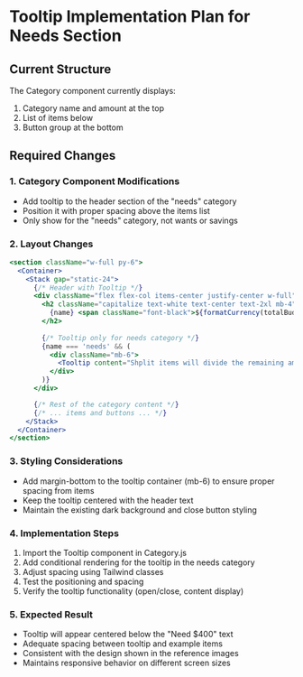# Tooltip Implementation Plan for Needs Section

## Current Structure
The Category component currently displays:
1. Category name and amount at the top
2. List of items below
3. Button group at the bottom

## Required Changes

### 1. Category Component Modifications
- Add tooltip to the header section of the "needs" category
- Position it with proper spacing above the items list
- Only show for the "needs" category, not wants or savings

### 2. Layout Changes
```jsx
<section className="w-full py-6">
  <Container>
    <Stack gap="static-24">
      {/* Header with Tooltip */}
      <div className="flex flex-col items-center justify-center w-full">
        <h2 className="capitalize text-white text-center text-2xl mb-4">
          {name} <span className="font-black">${formatCurrency(totalBudget)}</span>
        </h2>
        
        {/* Tooltip only for needs category */}
        {name === 'needs' && (
          <div className="mb-6">
            <Tooltip content="Shplit items will divide the remaining amount of money up evenly. Fixed items have a specific dollar value." />
          </div>
        )}
      </div>

      {/* Rest of the category content */}
      {/* ... items and buttons ... */}
    </Stack>
  </Container>
</section>
```

### 3. Styling Considerations
- Add margin-bottom to the tooltip container (mb-6) to ensure proper spacing from items
- Keep the tooltip centered with the header text
- Maintain the existing dark background and close button styling

### 4. Implementation Steps
1. Import the Tooltip component in Category.js
2. Add conditional rendering for the tooltip in the needs category
3. Adjust spacing using Tailwind classes
4. Test the positioning and spacing
5. Verify the tooltip functionality (open/close, content display)

### 5. Expected Result
- Tooltip will appear centered below the "Need $400" text
- Adequate spacing between tooltip and example items
- Consistent with the design shown in the reference images
- Maintains responsive behavior on different screen sizes